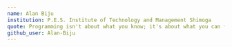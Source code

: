 ```yaml
---
name: Alan Biju
institution: P.E.S. Institute of Technology and Management Shimoga
quote: Programming isn't about what you know; it's about what you can figure out.
github_user: Alan-Biju
---
```

